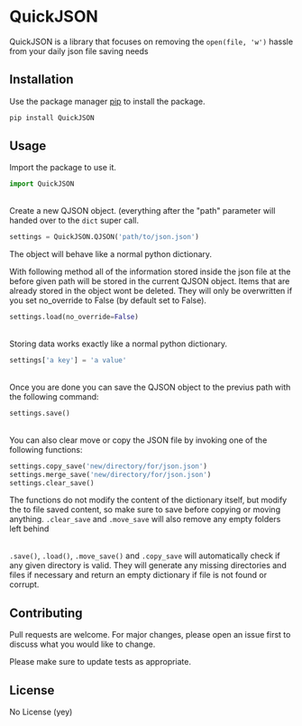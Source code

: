 # QuickJSON

QuickJSON is a library that focuses on removing the ```open(file, 'w')``` hassle from your daily json file saving needs

## Installation

Use the package manager [pip](https://pip.pypa.io/en/stable/) to install the package.

```bash
pip install QuickJSON
```

## Usage

Import the package to use it.
```python
import QuickJSON
```
\
Create a new QJSON object.
(everything after the "path" parameter will handed over to the ```dict``` super call.
```python
settings = QuickJSON.QJSON('path/to/json.json')
```
The object will behave like a normal python dictionary.

With following method all of the information stored inside the json file at the before 
given path will be stored in the current QJSON object.
Items that are already stored in the object wont be deleted. They will only be overwritten if 
you set no_override to False (by default set to False).
```python
settings.load(no_override=False)
```
\
Storing data works exactly like a normal python dictionary.
```python
settings['a key'] = 'a value'
```
\
Once you are done you can save the QJSON object to the previus path with the following command:

```python
settings.save()
```
\
You can also clear move or copy the JSON file by invoking one of the following functions:
```python
settings.copy_save('new/directory/for/json.json')
settings.merge_save('new/directory/for/json.json')
settings.clear_save()
```
The functions do not modify the content of the dictionary itself, but modify the to file saved content, so make sure to save before copying or moving anything.
``.clear_save`` and ```.move_save``` will also remove any empty folders left behind

\
 ```.save()```, ```.load()```, ```.move_save()``` and ```.copy_save``` will automatically check if any given directory is valid. They will generate any missing directories and files if necessary and return an empty dictionary if file is not found or corrupt. 

## Contributing
Pull requests are welcome. For major changes, please open an issue first to discuss what you would like to change.

Please make sure to update tests as appropriate.

## License
No License (yey)
